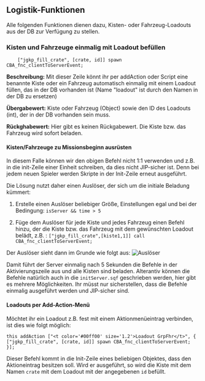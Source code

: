 ## Logistik-Funktionen
Alle folgenden Funktionen dienen dazu, Kisten- oder Fahrzeug-Loadouts aus der DB zur Verfügung zu stellen.

### Kisten und Fahrzeuge einmalig mit Loadout befüllen

```SQF
    ["jgkp_fill_crate", [crate, id]] spawn CBA_fnc_clientToServerEvent;
```
**Beschreibung:** Mit dieser Zeile könnt ihr per addAction oder Script eine benannte Kiste oder ein Fahrzeug automatisch einmalig mit einem Loadout füllen, das in der DB vorhanden ist (Name "loadout" ist durch den Namen in der DB zu ersetzen)

**Übergabewert:** Kiste oder Fahrzeug (Object) sowie den ID des Loadouts (int), der in der DB vorhanden sein muss.

**Rückghabewert:** Hier gibt es keinen Rückgabewert. Die Kiste bzw. das Fahrzeug wird sofort beladen.

#### Kisten/Fahrzeuge zu Missionsbeginn ausrüsten

In diesem Falle können wir den obigen Befehl nicht 1:1 verwenden und z.B. in die init-Zeile einer Einheit schreiben, da dies nicht JIP-sicher ist. Denn bei jedem neuen Spieler werden Skripte in der Init-Zeile erneut ausgeführt.

Die Lösung nutzt daher einen Auslöser, der sich um die initiale Beladung kümmert:

1. Erstelle einen Auslöser beliebiger Größe, Einstellungen egal und bei der Bedingung: ```isServer && time > 5```

2. Füge dem Auslöser für jede Kiste und jedes Fahrzeug einen Befehl hinzu, der die Kiste bzw. das Fahrzeug mit dem gewünschten Loadout belädt, z.B. : ```["jgkp_fill_crate",[kiste1,1]] call CBA_fnc_clientToServerEvent;```

Der Auslöser sieht dann im Grunde wie folgt aus:
![Auslöser](http://i.imgur.com/prMIO0J.png)

Damit führt der Server einmalig nach 5 Sekunden die Befehle in der Aktivierungszeile aus und alle Kisten sind beladen. Alterantiv können die Befehle natürlich auch in die `initServer.sqf` geschrieben werden, hier gibt es mehrere Möglichkeiten. Ihr müsst nur sicherstellen, dass die Befehle einmalig ausgeführt werden und JIP-sicher sind.

#### Loadouts per Add-Action-Menü

Möchtet ihr ein Loadout z.B. fest mit einem Aktionmenüeintrag verbinden, ist dies wie folgt möglich:

```SQF
this addAction ["<t color='#00ff00' size='1.2'>Loadout GrpFhr</t>", {
["jgkp_fill_crate", [crate, id]] spawn CBA_fnc_clientToServerEvent;
}];
```
Dieser Befehl kommt in die Init-Zeile eines beliebigen Objektes, dass den Aktioneintrag besitzen soll. Wird er ausgeführt, so wird die Kiste mit dem Namen `crate` mit dem Loadout mit der angegebenen `id` befüllt.



